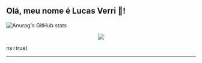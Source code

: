 ##  Olá, meu nome é Lucas Verri 🙋!

![Anurag's GitHub stats](https://github-readme-stats.vercel.app/api?username=lfverri&theme=github_dark_dimmed&show_icons=true)



<p align="center">
  <a href="https://skillicons.dev">
    <img src="https://skillicons.dev/icons?i=git,html,css,bootstrap,js,react,cs,dotnet,postgres" />
  </a>
</p>ns=true)



---



